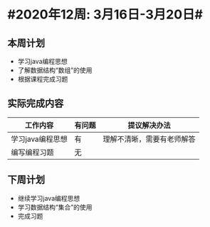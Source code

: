 # #2020年12周: 3月16日-3月20日#

## 本周计划

* 学习java编程思想
* 了解数据结构“数组”的使用
* 根据课程完成习题

## 实际完成内容

| 工作内容 | 有问题 | 提议解决办法 |
| ------ | ------ | ------ |
| 学习java编程思想 | 有 | 理解不清晰，需要有老师解答 |
| 编写编程习题 | 无 |  |

## 下周计划

* 继续学习java编程思想
* 学习数据结构“集合”的使用
* 完成习题